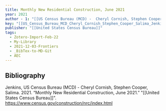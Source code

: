 ```yaml
---
title: Monthly New Residential Construction, June 2021
year: 2021
author - 1: "[[US Census Bureau (MCD) -  Cheryl Cornish, Stephen Cooper, Salima Jenkins]]"
key: "[[US_Census_Bureau_MCD_Cheryl_Cornish_Stephen_Cooper_Salima_Jenkins2021-ie]]"
publisher: "[[United States Census Bureau]]"
tags:
  - Zotero-Import-Feb-22
  - My-Library
  - 2021-12-03-Frontiers
  - _BibTex-to-MD-Git
  - AEC
---
```


## Bibliography
Jenkins, US Census Bureau (MCD) -  Cheryl Cornish, Stephen Cooper, Salima. 2021. “Monthly New Residential Construction, June 2021.” "[[United States Census Bureau]]". https://www.census.gov/construction/nrc/index.html